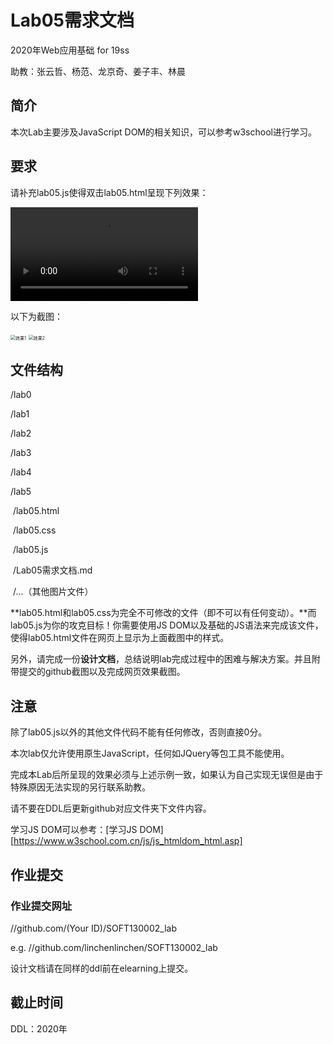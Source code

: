 # Lab05需求文档

2020年Web应用基础 for 19ss

助教：张云哲、杨范、龙京奇、姜子丰、林晨

## 简介

本次Lab主要涉及JavaScript DOM的相关知识，可以参考w3school进行学习。

## 要求

请补充lab05.js使得双击lab05.html呈现下列效果：

<video src="C:\Users\L2595\Desktop\大三下学期\2020-web\fdu-19ss-web-Lab\Lab05\lab5-1.mp4"></video>

以下为截图：

<img src="C:\Users\L2595\Desktop\大三下学期\2020-web\fdu-19ss-web-Lab\Lab05\Lab05需求文档.assets\效果1-1585464975284.png" alt="效果1" style="zoom:50%;" />

<img src="C:\Users\L2595\Desktop\大三下学期\2020-web\fdu-19ss-web-Lab\Lab05\Lab05需求文档.assets\效果2-1585465099134.png" alt="效果2" style="zoom:50%;" />

## 文件结构

/lab0

/lab1

/lab2

/lab3

/lab4

/lab5

​	/lab05.html

​	/lab05.css

​	/lab05.js

​	/Lab05需求文档.md

​	/...（其他图片文件）

**lab05.html和lab05.css为完全不可修改的文件（即不可以有任何变动）。**而lab05.js为你的攻克目标！你需要使用JS DOM以及基础的JS语法来完成该文件，使得lab05.html文件在网页上显示为上面截图中的样式。

另外，请完成一份**设计文档**，总结说明lab完成过程中的困难与解决方案。并且附带提交的github截图以及完成网页效果截图。

## 注意

除了lab05.js以外的其他文件代码不能有任何修改，否则直接0分。

本次lab仅允许使用原生JavaScript，任何如JQuery等包工具不能使用。

完成本Lab后所呈现的效果必须与上述示例一致，如果认为自己实现无误但是由于特殊原因无法实现的另行联系助教。

请不要在DDL后更新github对应文件夹下文件内容。

学习JS DOM可以参考：[学习JS DOM][https://www.w3school.com.cn/js/js_htmldom_html.asp]

## 作业提交

###  作业提交网址

//github.com/(Your ID)/SOFT130002_lab

e.g. //github.com/linchenlinchen/SOFT130002_lab 

设计文档请在同样的ddl前在elearning上提交。

## 截止时间

DDL：2020年



